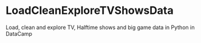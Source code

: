 # LoadCleanExploreTVShowsData
Load, clean and explore TV, Halftime shows and big game data in Python in DataCamp
